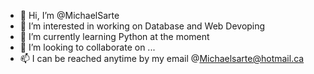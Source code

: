 - 👋 Hi, I’m @MichaelSarte
- 👀 I’m interested in working on Database and Web Devoping
- 🌱 I’m currently learning Python at the moment
- 💞️ I’m looking to collaborate on ...
- 📫 I can be reached anytime by my email @Michaelsarte@hotmail.ca

<!---
MichaelSarte/MichaelSarte is a ✨ special ✨ repository because its `README.md` (this file) appears on your GitHub profile.
You can click the Preview link to take a look at your changes.
--->
